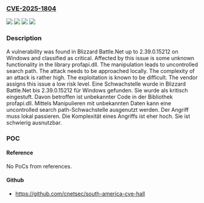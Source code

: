 ### [CVE-2025-1804](https://cve.mitre.org/cgi-bin/cvename.cgi?name=CVE-2025-1804)
![](https://img.shields.io/static/v1?label=Product&message=Battle.Net&color=blue)
![](https://img.shields.io/static/v1?label=Version&message=2.39.0.15212%20&color=brightgreen)
![](https://img.shields.io/static/v1?label=Vulnerability&message=Uncontrolled%20Search%20Path&color=brightgreen)
![](https://img.shields.io/static/v1?label=Vulnerability&message=Untrusted%20Search%20Path&color=brightgreen)

### Description

A vulnerability was found in Blizzard Battle.Net up to 2.39.0.15212 on Windows and classified as critical. Affected by this issue is some unknown functionality in the library profapi.dll. The manipulation leads to uncontrolled search path. The attack needs to be approached locally. The complexity of an attack is rather high. The exploitation is known to be difficult. The vendor assigns this issue a low risk level.
Eine Schwachstelle wurde in Blizzard Battle.Net bis 2.39.0.15212 für Windows gefunden. Sie wurde als kritisch eingestuft. Davon betroffen ist unbekannter Code in der Bibliothek profapi.dll. Mittels Manipulieren mit unbekannten Daten kann eine uncontrolled search path-Schwachstelle ausgenutzt werden. Der Angriff muss lokal passieren. Die Komplexität eines Angriffs ist eher hoch. Sie ist schwierig ausnutzbar.

### POC

#### Reference
No PoCs from references.

#### Github
- https://github.com/cnetsec/south-america-cve-hall

